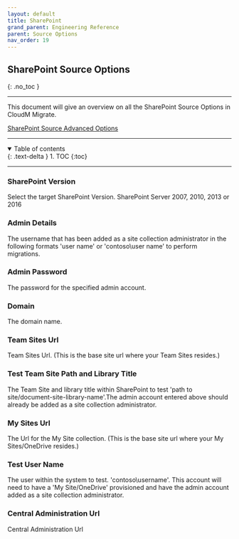 ```yaml
---
layout: default
title: SharePoint
grand_parent: Engineering Reference
parent: Source Options
nav_order: 19
---
```


## SharePoint Source Options
{: .no_toc }

---
This document will give an overview on all the SharePoint Source Options in CloudM Migrate. 

<a href="https://cloudm-migrate.github.io/documentation/Engineering-Reference/SharePointSourceAO.html">SharePoint Source Advanced Options</a>
         
---
<a name="top"></a>
<details open markdown="block">
  <summary>
    Table of contents
  </summary>
  {: .text-delta }
1. TOC
{:toc}
</details>

---
### SharePoint Version

Select the target SharePoint Version. SharePoint Server 2007, 2010, 2013 or 2016

### Admin Details

The username that has been added as a site collection administrator in the following formats 'user name' or 'contoso\\user name' to perform migrations.

### Admin Password

The password for the specified admin account.

### Domain

The domain name.

### Team Sites Url

Team Sites Url. (This is the base site url where your Team Sites resides.)

### Test Team Site Path and Library Title

The Team Site and library title within SharePoint to test 'path to site/document-site-library-name'.The admin account entered above should already be added as a site collection administrator.

### My Sites Url

The Url for the My Site collection. (This is the base site url where your My Sites/OneDrive resides.)

### Test User Name

The user within the system to test. 'contoso\\username'. This account will need to have a 'My Site/OneDrive' provisioned and have the admin account added as a site collection administrator.

### Central Administration Url
 
Central Administration Url
